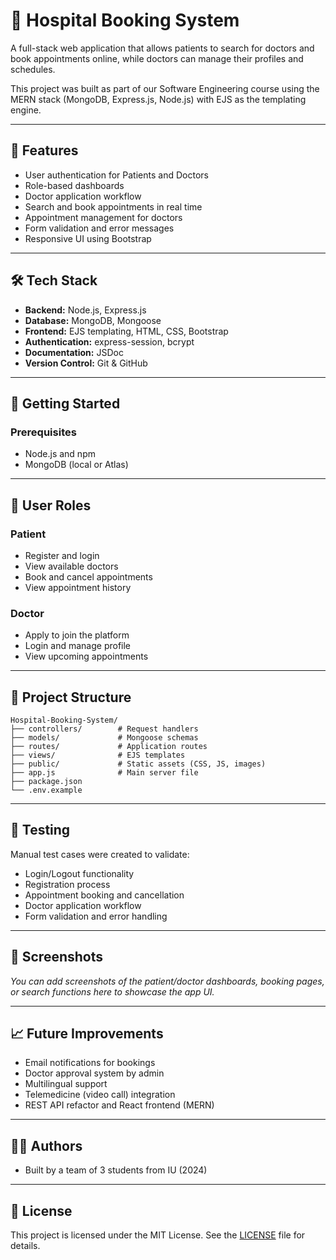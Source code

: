 # 🏥 Hospital Booking System

A full-stack web application that allows patients to search for doctors and book appointments online, while doctors can manage their profiles and schedules.

This project was built as part of our Software Engineering course using the MERN stack (MongoDB, Express.js, Node.js) with EJS as the templating engine.

---

## 📌 Features

- User authentication for Patients and Doctors
- Role-based dashboards
- Doctor application workflow
- Search and book appointments in real time
- Appointment management for doctors
- Form validation and error messages
- Responsive UI using Bootstrap

---

## 🛠 Tech Stack

- **Backend:** Node.js, Express.js
- **Database:** MongoDB, Mongoose
- **Frontend:** EJS templating, HTML, CSS, Bootstrap
- **Authentication:** express-session, bcrypt
- **Documentation:** JSDoc
- **Version Control:** Git & GitHub

---

## 🚀 Getting Started

### Prerequisites

- Node.js and npm
- MongoDB (local or Atlas)

---

## 👥 User Roles

### Patient

- Register and login
- View available doctors
- Book and cancel appointments
- View appointment history

### Doctor

- Apply to join the platform
- Login and manage profile
- View upcoming appointments

---

## 📂 Project Structure

```
Hospital-Booking-System/
├── controllers/        # Request handlers
├── models/             # Mongoose schemas
├── routes/             # Application routes
├── views/              # EJS templates
├── public/             # Static assets (CSS, JS, images)
├── app.js              # Main server file
├── package.json
└── .env.example
```

---

## 🧪 Testing

Manual test cases were created to validate:

- Login/Logout functionality
- Registration process
- Appointment booking and cancellation
- Doctor application workflow
- Form validation and error handling

---

## 📸 Screenshots

_You can add screenshots of the patient/doctor dashboards, booking pages, or search functions here to showcase the app UI._

---

## 📈 Future Improvements

- Email notifications for bookings
- Doctor approval system by admin
- Multilingual support
- Telemedicine (video call) integration
- REST API refactor and React frontend (MERN)

---

## 👨‍💻 Authors

- Built by a team of 3 students from IU (2024)

---

## 📄 License

This project is licensed under the MIT License. See the [LICENSE](LICENSE) file for details.

